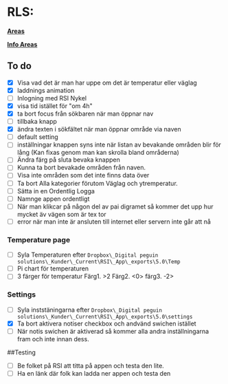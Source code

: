 # RLS:

[**Areas**](http://163.172.101.14:8000/api//forecasts)

[**Info Areas**](http://163.172.101.14:8000/api//area/1427@1497772800)

## To do
-[x] Visa vad det är man har uppe om det är temperatur eller väglag
-[x] laddnings animation
-[ ] Inlogning med RSI Nykel
-[x] visa tid istället för "om 4h"
-[x] ta bort focus från sökbaren när man öppnar nav
-[ ] tillbaka knapp
-[x] ändra texten i sökfältet när man öppnar område via naven
-[ ] default setting
-[ ] inställningar knappen syns inte när listan av bevakande områden blir för lång
  (Kan fixas genom man kan skrolla bland områderna)
-[ ] Ändra färg på sluta bevaka knappen
-[ ] Kunna ta bort bevakade områden från naven.
-[ ] Visa inte områden som det inte finns data över
-[ ] Ta bort Alla kategorier förutom Väglag och ytremperatur.
-[ ] Sätta in en Ordentlig Logga
-[ ] Namnge appen ordentligt
-[ ] När man klikcar på någon del av pai 
    digramet så kommer det upp hur mycket äv vägen som är tex tor
-[ ] error när man inte är ansluten till internet eller servern inte går att nå

### Temperature page
-[ ] Syla Temperaturen efter `Dropbox\_Digital peguin solutions\_Kunder\_Current\RSI\_App\_exports\5.0\Temp`
-[ ] Pi chart för temperaturen
-[ ] 3 färger för temperatur  Färg1. >2 Färg2. <0>  färg3. -2>

### Settings
-[ ] Syla inststäningarna efter `Dropbox\_Digital peguin solutions\_Kunder\_Current\RSI\_App\_exports\5.0\settings`
-[x] Ta bort aktivera notiser checkbox och andvänd swichen istället
-[ ] När notis swichen är aktiverad så kommer alla andra inställningarna fram och inte innan dess.

##Testing
-[ ] Be folket på RSI att titta på appen och testa den lite.
-[ ] Ha en länk där folk kan ladda ner appen och testa den